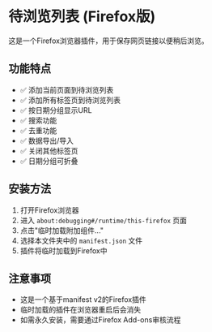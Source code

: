 # 待浏览列表 (Firefox版)

这是一个Firefox浏览器插件，用于保存网页链接以便稍后浏览。

## 功能特点

- ✅ 添加当前页面到待浏览列表
- ✅ 添加所有标签页到待浏览列表
- ✅ 按日期分组显示URL
- ✅ 搜索功能
- ✅ 去重功能
- ✅ 数据导出/导入
- ✅ 关闭其他标签页
- ✅ 日期分组可折叠

## 安装方法

1. 打开Firefox浏览器
2. 进入 `about:debugging#/runtime/this-firefox` 页面
3. 点击"临时加载附加组件..."
4. 选择本文件夹中的 `manifest.json` 文件
5. 插件将临时加载到Firefox中

## 注意事项

- 这是一个基于manifest v2的Firefox插件
- 临时加载的插件在浏览器重启后会消失
- 如需永久安装，需要通过Firefox Add-ons审核流程